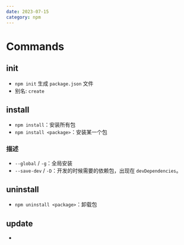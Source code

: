 ```yaml
---
date: 2023-07-15
category: npm
---
```


# Commands

## init

- `npm init` 生成 `package.json` 文件
- 别名: `create`

## install

- `npm install`：安装所有包
- `npm install <package>`：安装某一个包

### 描述

- `--global` / `-g`：全局安装
- `--save-dev` / `-D`：开发的时候需要的依赖包，出现在 `devDependencies`。

## uninstall

- `npm uninstall <package>`：卸载包

## update

- 
